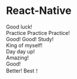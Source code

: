 # React-Native      
Good luck!  
Practice Practice Practice!    
Good! Good! Study!   
King of myself!   
Day day up!    
Amazing!  
Good!  
Better!
Best！
